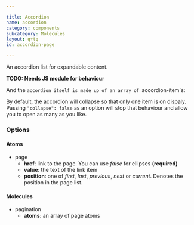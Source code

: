```yaml
---

title: Accordion
name: accordion
category: components
subcategory: Molecules
layout: q+tq
id: accordion-page

---
```


<p class="lead">An accordion list for expandable content.</p>

**TODO: Needs JS module for behaviour**

<script>
component("accordion-item", {
  "title": "This accordion title",
  "body": "<p>This accordion content.</p>"
} );
</script>

And the `accordion itself is made up of an array of `accordion-item`s:

<script>
component("accordion", { "atoms": [
  "accordion-item", {
    "title": "This accordion title",
    "body": "<p>First accordion content.</p>"
  },
  "accordion-item", {
    "title": "This other accordion title",
    "body": "<p>Second accordion content.</p>"
  },
  "accordion-item", {
    "title": "Third accordion title",
    "body": "<p>Third accordion content.</p>"
  }
] } );
</script>

By default, the accordion will collapse so that only one item is on dispaly. Passing `"collapse": false` as an option will stop that behaviour and allow you to open as many as you like.

<script>
component("accordion", { "collapse": false, "atoms": [
  "accordion-item", {
    "title": "This accordion title",
    "body": "<p>First accordion content.</p>"
  },
  "accordion-item", {
    "title": "This other accordion title",
    "body": "<p>Second accordion content.</p>"
  },
  "accordion-item", {
    "title": "Third accordion title",
    "body": "<p>Third accordion content.</p>"
  }
] } );
</script>



### Options


#### Atoms


* page
  * **href**: link to the page. You can use _false_ for ellipses **(required)**
  * **value**: the text of the link item
  * **position**: one of _first_, _last_, _previous_, _next_ or _current_. Denotes the position in the page list.


#### Molecules


* pagination
  * **atoms**: an array of page atoms